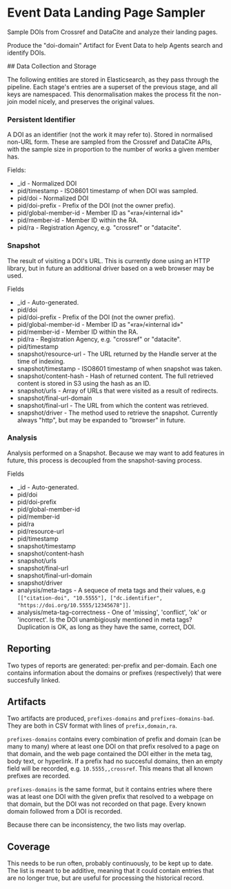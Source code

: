 # Event Data Landing Page Sampler

Sample DOIs from Crossref and DataCite and analyze their landing pages.

Produce the "doi-domain" Artifact for Event Data to help Agents search and identify DOIs.

## Data Collection and Storage

The following entities are stored in Elasticsearch, as they pass through the pipeline. Each stage's entries are a superset of the previous stage, and all keys are namespaced. This denormalisation makes the process fit the non-join model nicely, and preserves the original values.

### Persistent Identifier

A DOI as an identifier (not the work it may refer to). Stored in normalised non-URL form. These are sampled from the Crossref and DataCite APIs, with the sample size in proportion to the number of works a given member has.

Fields:

 - _id - Normalized DOI
 - pid/timestamp - ISO8601 timestamp of when DOI was sampled.
 - pid/doi - Normalized DOI
 - pid/doi-prefix - Prefix of the DOI (not the owner prefix).
 - pid/global-member-id - Member ID as "«ra»/«internal id»"
 - pid/member-id - Member ID within the RA.
 - pid/ra - Registration Agency, e.g. "crossref" or "datacite".

### Snapshot

The result of visiting a DOI's URL. This is currently done using an HTTP library, but in future an additional driver based on a web browser may be used.

Fields

 - _id - Auto-generated.
 - pid/doi
 - pid/doi-prefix - Prefix of the DOI (not the owner prefix).
 - pid/global-member-id - Member ID as "«ra»/«internal id»"
 - pid/member-id - Member ID within the RA.
 - pid/ra - Registration Agency, e.g. "crossref" or "datacite".
 - pid/timestamp
 - snapshot/resource-url - The URL returned by the Handle server at the time of indexing.
 - snapshot/timestamp - ISO8601 timestamp of when snapshot was taken.
 - snapshot/content-hash - Hash of returned content. The full retrieved content is stored in S3 using the hash as an ID.
 - snapshot/urls - Array of URLs that were visited as a result of redirects.
 - snapshot/final-url-domain
 - snapshot/final-url - The URL from which the content was retrieved.
 - snapshot/driver - The method used to retrieve the snapshot. Currently always "http", but may be expanded to "browser" in future.

### Analysis

Analysis performed on a Snapshot. Because we may want to add features in future, this process is decoupled from the snapshot-saving process.

Fields

 - _id - Auto-generated.
 - pid/doi
 - pid/doi-prefix
 - pid/global-member-id
 - pid/member-id
 - pid/ra
 - pid/resource-url
 - pid/timestamp
 - snapshot/timestamp
 - snapshot/content-hash
 - snapshot/urls
 - snapshot/final-url
 - snapshot/final-url-domain
 - snapshot/driver
 - analysis/meta-tags - A sequece of meta tags and their values, e.g `[["citation-doi", "10.5555"], ["dc.identifier", "https://doi.org/10.5555/12345678"]]`.
 - analysis/meta-tag-correctness - One of 'missing', 'conflict', 'ok' or 'incorrect'. Is the DOI unambigiously mentioned in meta tags? Duplication is OK, as long as they have the same, correct, DOI.

## Reporting

Two types of reports are generated: per-prefix and per-domain. Each one contains information about the domains or prefixes (respectively) that were succesfully linked.

## Artifacts

Two artifacts are produced, `prefixes-domains` and `prefixes-domains-bad`. They are both in CSV format with lines of `prefix,domain,ra`.

`prefixes-domains` contains every combination of prefix and domain (can be many to many) where at least one DOI on that prefix resolved to a page on that domain, and the web page contained the DOI either in the meta tag, body text, or hyperlink. If a prefix had no succesful domains, then an empty field will be recorded, e.g. `10.5555,,crossref`. This means that all known prefixes are recorded.

`prefixes-domains` is the same format, but it contains entries where there was at least one DOI with the given prefix that resolved to a webpage on that domain, but the DOI was not recorded on that page. Every known domain followed from a DOI is recorded.

Because there can be inconsistency, the two lists may overlap.

## Coverage

This needs to be run often, probably continuously, to be kept up to date. The list is meant to be additive, meaning that it could contain entries that are no longer true, but are useful for processing the historical record.

